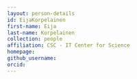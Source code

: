 ```yaml
---
layout: person-details
id: EijaKorpelainen
first-name: Eija
last-name: Korpelainen
collection: people
affiliation: CSC - IT Center for Science
homepage:
github_username: 
orcid:
---
```

